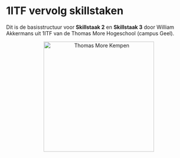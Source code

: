# 1ITF vervolg skillstaken 
Dit is de basisstructuur voor **Skillstaak 2** en **Skillstaak 3** door William Akkermans uit 1ITF van de Thomas More Hogeschool (campus Geel).

<p align="center">
    <img src="https://www.thomasmore.be/themes/wundertheme/logo.svg" alt="Thomas More Kempen" width="300" />
</p>

